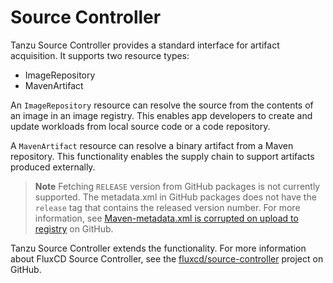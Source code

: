 # Source Controller

Tanzu Source Controller provides a standard interface for artifact acquisition. It supports two resource types:

- ImageRepository
- MavenArtifact

An `ImageRepository` resource can resolve the source from the contents of an image in an image registry. This enables app developers to create and update workloads from local source code or a code repository.

A `MavenArtifact` resource can resolve a binary artifact from a Maven repository. This functionality enables the supply chain to support artifacts produced externally.

>**Note** Fetching `RELEASE` version from GitHub packages is not currently supported. The metadata.xml in GitHub packages does not have the `release` tag that contains the released version number. For more information, see [Maven-metadata.xml is corrupted on upload to registry](https://github.community/t/maven-metadata-xml-is-corrupted-on-upload-to-registry/177725) on GitHub.

Tanzu Source Controller extends the functionality. For more information about FluxCD Source Controller, see the
[fluxcd/source-controller](https://github.com/fluxcd/source-controller) project on GitHub.
